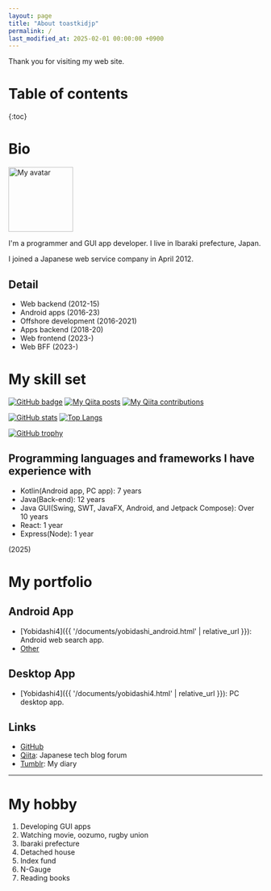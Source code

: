 ```yaml
---
layout: page
title: "About toastkidjp"
permalink: /
last_modified_at: 2025-02-01 00:00:00 +0900
---
```


Thank you for visiting my web site.

# Table of contents
{:toc}

# Bio
<img src="{{ '/assets/image/toast_icon.jpg' | relative_url }}" alt="My avatar" width="128" height="!28">

I'm a programmer and GUI app developer. I live in Ibaraki prefecture, Japan.

I joined a Japanese web service company in April 2012.

## Detail
- Web backend (2012-15)
- Android apps (2016-23)
- Offshore development (2016-2021)
- Apps backend (2018-20)
- Web frontend (2023-)
- Web BFF (2023-)

# My skill set
[![GitHub badge](https://img.shields.io/github/followers/toastkidjp?label=follow&logo=github&style=flat)](https://github.com/toastkidjp)
[![My Qiita posts](https://qiita-badge.apiapi.app/s/toastkidjp/posts.svg)](http://qiita.com/toastkidjp)
[![My Qiita contributions](https://qiita-badge.apiapi.app/s/toastkidjp/contributions.svg)](http://qiita.com/toastkidjp)


[![GitHub stats](https://github-readme-stats.vercel.app/api?username=toastkidjp)](https://github.com/toastkidjp) [![Top Langs](https://github-readme-stats.vercel.app/api/top-langs/?username=toastkidjp)](https://github.com/toastkidjp)

[![GitHub trophy](https://github-profile-trophy.vercel.app/?username=toastkidjp)](https://github.com/toastkidjp)

## Programming languages and frameworks I have experience with
- Kotlin(Android app, PC app): 7 years
- Java(Back-end): 12 years
- Java GUI(Swing, SWT, JavaFX, Android, and Jetpack Compose): Over 10 years
- React: 1 year
- Express(Node): 1 year

(2025)

# My portfolio

## Android App
- [Yobidashi4]({{ '/documents/yobidashi_android.html' | relative_url }}): Android web search app.
- [Other](https://play.google.com/store/apps/developer?id=toastkidjp)

## Desktop App
- [Yobidashi4]({{ '/documents/yobidashi4.html' | relative_url }}): PC desktop app.

## Links
- [GitHub](https://github.com/toastkidjp)
- [Qiita](https://qiita.com/toastkidjp): Japanese tech blog forum
- [Tumblr](https://toastkidjp.tumblr.com/): My diary

----

# My hobby

1. Developing GUI apps
2. Watching movie, oozumo, rugby union
3. Ibaraki prefecture
4. Detached house
5. Index fund
6. N-Gauge
7. Reading books

